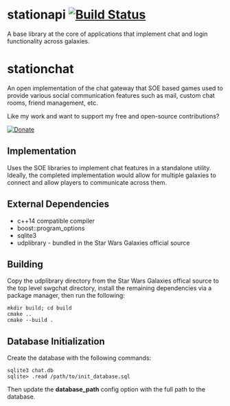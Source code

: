 # stationapi [![Build Status](https://travis-ci.com/apathyboy/stationapi.svg?token=FbjsTwsn9ctKssvZJqCa&branch=master)](https://travis-ci.com/apathyboy/stationapi) #

A base library at the core of applications that implement chat and login functionality across galaxies.

# stationchat

An open implementation of the chat gateway that SOE based games used to provide various social communication features such as mail, custom chat rooms, friend management, etc.

Like my work and want to support my free and open-source contributions? 

[![Donate](https://img.shields.io/badge/Donate-PayPal-green.svg)](https://www.paypal.com/cgi-bin/webscr?cmd=_s-xclick&hosted_button_id=8KCAU8HB9J7YU)

## Implementation ##

Uses the SOE libraries to implement chat features in a standalone utility. Ideally, the completed implementation would allow for multiple galaxies to connect and allow players to communicate across them.

## External Dependencies ##

* c++14 compatible compiler
* boost::program_options
* sqlite3
* udplibrary - bundled in the Star Wars Galaxies official source

## Building ##

Copy the udplibrary directory from the Star Wars Galaxies offical source to the top level swgchat directory, install the remaining dependencies via a package manager, then run the following:

    mkdir build; cd build
    cmake ..
    cmake --build .

## Database Initialization ##

Create the database with the following commands:

    sqlite3 chat.db
    sqlite> .read /path/to/init_database.sql

Then update the **database_path** config option with the full path to the database.
